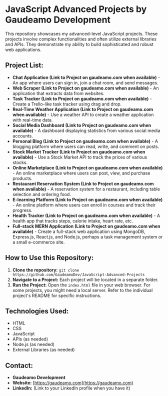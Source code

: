 # JavaScript Advanced Projects by Gaudeamo Development

This repository showcases my advanced-level JavaScript projects. These projects involve complex functionalities and often utilize external libraries and APIs. They demonstrate my ability to build sophisticated and robust web applications.


## Project List:

* **Chat Application (Link to Project on gaudeamo.com when available)** - An app where users can sign in, join a chat room, and send messages.
* **Web Scraper (Link to Project on gaudeamo.com when available)** - An application that extracts data from websites.
* **Task Tracker (Link to Project on gaudeamo.com when available)** - Create a Trello-like task tracker using drag and drop.
* **Real-Time Weather Application (Link to Project on gaudeamo.com when available)** - Use a weather API to create a weather application with real-time data.
* **Social Media Dashboard (Link to Project on gaudeamo.com when available)** - A dashboard displaying statistics from various social media accounts.
* **Personal Blog (Link to Project on gaudeamo.com when available)** - A blogging platform where users can read, write, and comment on posts.
* **Stock Market Tracker (Link to Project on gaudeamo.com when available)** - Use a Stock Market API to track the prices of various stocks.
* **Online Marketplace (Link to Project on gaudeamo.com when available)** - An online marketplace where users can post, view, and purchase products.
* **Restaurant Reservation System (Link to Project on gaudeamo.com when available)** - A reservation system for a restaurant, including table selection and ordering food.
* **E-learning Platform (Link to Project on gaudeamo.com when available)** - An online platform where users can enroll in courses and track their progress.
* **Health Tracker (Link to Project on gaudeamo.com when available)** - A health app that tracks steps, calorie intake, heart rate, etc.
* **Full-stack MERN Application (Link to Project on gaudeamo.com when available)** - Create a full-stack web application using MongoDB, Express.js, React.js, and Node.js, perhaps a task management system or a small e-commerce site.



## How to Use this Repository:

1. **Clone the repository:** `git clone https://github.com/GaudeamoDev/JavaScript-Advanced-Projects`
2. **Navigate to a Project:** Each project will be located in a separate folder.
3. **Run the Project:** Open the `index.html` file in your web browser. For some projects, you might need a local server. Refer to the individual project's README for specific instructions.


## Technologies Used:

* HTML
* CSS
* JavaScript
* APIs (as needed)
* Node.js (as needed)
* External Libraries (as needed)



## Contact:

* **Gaudeamo Development**
* **Website:** [https://gaudeamo.com](https://gaudeamo.com)
* **LinkedIn:** (Link to your LinkedIn profile when you have it)
